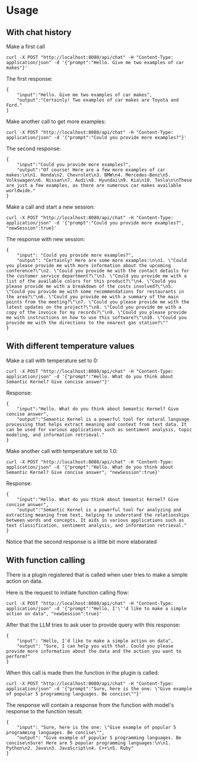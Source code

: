 # Usage

## With chat history

Make a first call

    curl -X POST "http://localhost:8080/api/chat" -H "Content-Type: application/json" -d '{"prompt":"Hello. Give me two examples of car makes"}'

The first response:

    {
        "input":"Hello. Give me two examples of car makes",
        "output":"Certainly! Two examples of car makes are Toyota and Ford."
    }

Make another call to get more examples:

    curl -X POST "http://localhost:8080/api/chat" -H "Content-Type: application/json" -d '{"prompt":"Could you provide more examples?"}'

The second response:

    {
        "input":"Could you provide more examples?",
        "output":"Of course! Here are a few more examples of car makes:\n\n1. Honda\n2. Chevrolet\n3. BMW\n4. Mercedes-Benz\n5. Volkswagen\n6. Nissan\n7. Audi\n8. Hyundai\n9. Kia\n10. Tesla\n\nThese are just a few examples, as there are numerous car makes available worldwide."
    }

Make a call and start a new session:

    curl -X POST "http://localhost:8080/api/chat" -H "Content-Type: application/json" -d '{"prompt":"Could you provide more examples?", "newSession":true}'

The response with new session:

    {
        "input": "Could you provide more examples?",
        "output": "Certainly! Here are some more examples:\n\n1. \"Could you please provide me with more information about the upcoming conference?\"\n2. \"Could you provide me with the contact details for the customer service department?\"\n3. \"Could you provide me with a list of the available colors for this product?\"\n4. \"Could you please provide me with a breakdown of the costs involved?\"\n5. \"Could you provide me with some recommendations for restaurants in the area?\"\n6. \"Could you provide me with a summary of the main points from the meeting?\"\n7. \"Could you please provide me with the latest updates on the project?\"\n8. \"Could you provide me with a copy of the invoice for my records?\"\n9. \"Could you please provide me with instructions on how to use this software?\"\n10. \"Could you provide me with the directions to the nearest gas station?\""
    }

## With different temperature values

Make a call with temperature set to 0:

    curl -X POST "http://localhost:8080/api/chat" -H "Content-Type: application/json" -d '{"prompt":"Hello. What do you think about Semantic Kernel? Give concise answer"}'
 
 Response:

    {
        "input":"Hello. What do you think about Semantic Kernel? Give concise answer",
        "output":"Semantic Kernel is a powerful tool for natural language processing that helps extract meaning and context from text data. It can be used for various applications such as sentiment analysis, topic modeling, and information retrieval."
    }

Make another call with temperature set to 1.0:

    curl -X POST "http://localhost:8080/api/chat" -H "Content-Type: application/json" -d '{"prompt":"Hello. What do you think about Semantic Kernel? Give concise answer", "newSession":true}'

Response:

    {
        "input":"Hello. What do you think about Semantic Kernel? Give concise answer",
        "output":"Semantic Kernel is a powerful tool for analyzing and extracting meaning from text, helping to understand the relationships between words and concepts. It aids in various applications such as text classification, sentiment analysis, and information retrieval."
    }

Notice that the second response is a little bit more elaborated

## With function calling

There is a plugin registered that is called when user tries to make a simple action on data.

Here is the request to initiate function calling flow:

    curl -X POST "http://localhost:8080/api/chat" -H "Content-Type: application/json" -d '{"prompt":"Hello, I'\''d like to make a simple action on data", "newSession":true}'

After that the LLM tries to ask user to provide query with this response:

    {
        "input": "Hello, I'd like to make a simple action on data",
        "output": "Sure, I can help you with that. Could you please provide more information about the data and the action you want to perform?"
    }

When this call is made then the function in the plugin is called:

    curl -X POST "http://localhost:8080/api/chat" -H "Content-Type: application/json" -d '{"prompt":"Sure, here is the one: \"Give example of popular 5 programming languages. Be concise\""}'

The response will contain a response from the function with model's response to the function result:

    {
        "input": "Sure, here is the one: \"Give example of popular 5 programming languages. Be concise\"",
        "output": "Give example of popular 5 programming languages. Be concise\nSure! Here are 5 popular programming languages:\n\n1. Python\n2. Java\n3. JavaScript\n4. C++\n5. Ruby"
    }